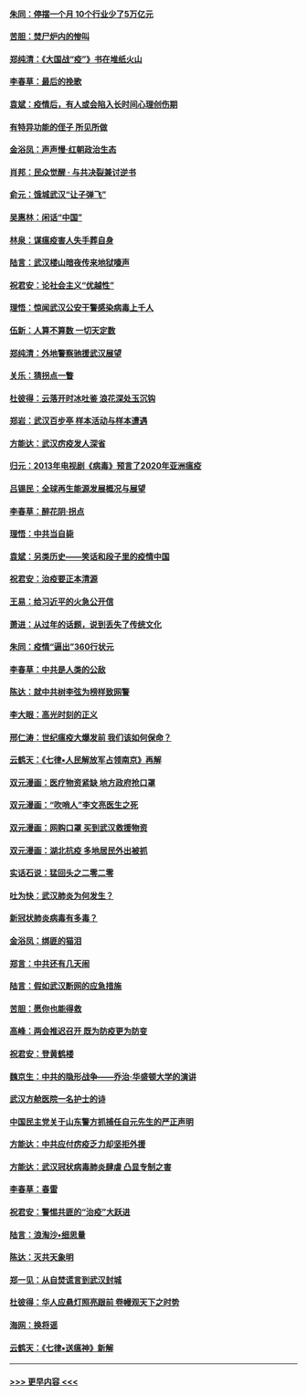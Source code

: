 #### [朱同：停摆一个月 10个行业少了5万亿元](../pages/nsc993/n11904498.md?t=03010132) 
#### [苦胆：焚尸炉内的惨叫](../pages/nsc993/n11904479.md?t=03010132) 
#### [郑纯清：《大国战“疫”》书在堆纸火山](../pages/nsc993/n11904450.md?t=03010132) 
#### [李春草：最后的挽歌](../pages/nsc993/n11904441.md?t=03010132) 
#### [袁斌：疫情后，有人或会陷入长时间心理创伤期](../pages/nsc993/n11901514.md?t=03010132) 
#### [有特异功能的侄子 所见所做](../pages/nsc993/n11901154.md?t=03010132) 
#### [金浴凤：声声慢‧红朝政治生态](../pages/nsc993/n11899553.md?t=03010132) 
#### [肖邦：民众觉醒 · 与共决裂兼讨逆书](../pages/nsc993/n11898435.md?t=03010132) 
#### [俞元：饿城武汉“让子弹飞”](../pages/nsc993/n11898344.md?t=03010132) 
#### [吴惠林：闲话“中国”](../pages/nsc993/n11898182.md?t=03010132) 
#### [林泉：谋瘟疫害人失手葬自身](../pages/nsc993/n11897892.md?t=03010132) 
#### [陆言：武汉楼山暗夜传来地狱嚎声](../pages/nsc993/n11897033.md?t=03010132) 
#### [祝君安：论社会主义“优越性”](../pages/nsc993/n11897005.md?t=03010132) 
#### [理悟：惊闻武汉公安干警感染病毒上千人](../pages/nsc993/n11896947.md?t=03010132) 
#### [伍新：人算不算数 一切天定数](../pages/nsc993/n11893372.md?t=03010132) 
#### [郑纯清：外地警察驰援武汉展望](../pages/nsc993/n11893115.md?t=03010132) 
#### [关乐：猜拐点一瞥](../pages/nsc993/n11893020.md?t=03010132) 
#### [杜彼得：云落开时冰吐鉴 浪花深处玉沉钩](../pages/nsc993/n11892107.md?t=03010132) 
#### [郑岩：武汉百步亭 样本活动与样本遭遇](../pages/nsc993/n11892310.md?t=03010132) 
#### [方能达：武汉疠疫发人深省](../pages/nsc993/n11891376.md?t=03010132) 
#### [归元：2013年电视剧《病毒》预言了2020年亚洲瘟疫](../pages/nsc993/n11891126.md?t=03010132) 
#### [吕锡民：全球再生能源发展概况与展望](../pages/nsc993/n11890613.md?t=03010132) 
#### [李春草：醉花阴·拐点](../pages/nsc993/n11890567.md?t=03010132) 
#### [理悟：中共当自毙](../pages/nsc993/n11890559.md?t=03010132) 
#### [袁斌：另类历史——笑话和段子里的疫情中国](../pages/nsc993/n11889243.md?t=03010132) 
#### [祝君安：治疫要正本清源](../pages/nsc993/n11889085.md?t=03010132) 
#### [王易：给习近平的火急公开信](../pages/nsc993/n11888225.md?t=03010132) 
#### [萧进：从过年的话题，说到丢失了传统文化](../pages/nsc993/n11887732.md?t=03010132) 
#### [朱同：疫情“逼出”360行状元](../pages/nsc993/n11887678.md?t=03010132) 
#### [李春草：中共是人类的公敌](../pages/nsc993/n11887656.md?t=03010132) 
#### [陈达：就中共树李弦为榜样致网警](../pages/nsc993/n11887625.md?t=03010132) 
#### [李大眼：高光时刻的正义](../pages/nsc993/n11887585.md?t=03010132) 
#### [邢仁涛：世纪瘟疫大爆发前 我们该如何保命？](../pages/nsc993/n11887535.md?t=03010132) 
#### [云鹤天：《七律▪人民解放军占领南京》再解](../pages/nsc993/n11887524.md?t=03010132) 
#### [双元漫画：医疗物资紧缺 地方政府抢口罩](../pages/nsc993/n11884744.md?t=03010132) 
#### [双元漫画：“吹哨人”李文亮医生之死](../pages/nsc993/n11884705.md?t=03010132) 
#### [双元漫画：网购口罩 买到武汉救援物资](../pages/nsc993/n11884670.md?t=03010132) 
#### [双元漫画：湖北抗疫 多地居民外出被抓](../pages/nsc993/n11884643.md?t=03010132) 
#### [实话石说：猛回头之二零二零](../pages/nsc993/n11883968.md?t=03010132) 
#### [吐为快：武汉肺炎为何发生？](../pages/nsc993/n11882180.md?t=03010132) 
#### [新冠状肺炎病毒有多毒？](../pages/nsc993/n11881790.md?t=03010132) 
#### [金浴凤：绑匪的猫泪](../pages/nsc993/n11880664.md?t=03010132) 
#### [郑言：中共还有几天闹](../pages/nsc993/n11880645.md?t=03010132) 
#### [陆言：假如武汉断网的应急措施](../pages/nsc993/n11880619.md?t=03010132) 
#### [苦胆：愿你也能得救](../pages/nsc993/n11880601.md?t=03010132) 
#### [高峰：两会推迟召开  既为防疫更为防变](../pages/nsc993/n11879977.md?t=03010132) 
#### [祝君安：登黄鹤楼](../pages/nsc993/n11880583.md?t=03010132) 
#### [魏京生：中共的隐形战争——乔治‧华盛顿大学的演讲](../pages/nsc993/n11879765.md?t=03010132) 
#### [武汉方舱医院一名护士的诗](../pages/nsc993/n11878480.md?t=03010132) 
#### [中国民主党关于山东警方抓捕任自元先生的严正声明](../pages/nsc993/n11877506.md?t=03010132) 
#### [方能达：中共应付疠疫乏力却坚拒外援](../pages/nsc993/n11877497.md?t=03010132) 
#### [方能达：武汉冠状病毒肺炎肆虐 凸显专制之害](../pages/nsc993/n11877475.md?t=03010132) 
#### [李春草：春雷](../pages/nsc993/n11876287.md?t=03010132) 
#### [祝君安：警惕共匪的“治疫”大跃进](../pages/nsc993/n11876084.md?t=03010132) 
#### [陆言：浪淘沙•细思量](../pages/nsc993/n11876071.md?t=03010132) 
#### [陈达：灭共天象明](../pages/nsc993/n11876063.md?t=03010132) 
#### [郑一见：从自焚谎言到武汉封城](../pages/nsc993/n11875621.md?t=03010132) 
#### [杜彼得：华人应悬灯照亮跟前 卷幔观天下之时势](../pages/nsc993/n11874822.md?t=03010132) 
#### [海网：换将谣](../pages/nsc993/n11873712.md?t=03010132) 
#### [云鹤天：《七律▪送瘟神》新解](../pages/nsc993/n11873598.md?t=03010132) 

----
#### [ >>> 更早内容 <<< ](../indexes/nsc993-earlier.md)
